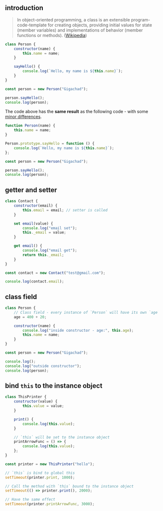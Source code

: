 ## introduction

> In object-oriented programming, a class is an extensible program-code-template for creating objects, providing initial values for state (member variables) and implementations of behavior (member functions or methods). ([Wikipedia](<https://en.wikipedia.org/wiki/Class_(computer_programming)>))

```javascript
class Person {
	constructor(name) {
		this.name = name;
	}

	sayHello() {
		console.log(`Hello, my name is ${this.name}`);
	}
}

const person = new Person("Gigachad");

person.sayHello();
console.log(person);
```

The code above has the **same result** as the following code - with some [minor differences](https://javascript.info/class#not-just-a-syntactic-sugar).

```javascript
function Person(name) {
	this.name = name;
}

Person.prototype.sayHello = function () {
	console.log(`Hello, my name is ${this.name}`);
};

const person = new Person("Gigachad");

person.sayHello();
console.log(person);
```

## getter and setter

```javascript
class Contact {
	constructor(email) {
		this.email = email; // setter is called
	}

	set email(value) {
		console.log("email set");
		this._email = value;
	}

	get email() {
		console.log("email get");
		return this._email;
	}
}

const contact = new Contact("test@gmail.com");

console.log(contact.email);
```

## class field

```javascript
class Person {
	// Class field - every instance of `Person` will have its own `age` property
	age = 400 + 20;

	constructor(name) {
		console.log("inside constructor - age:", this.age);
		this.name = name;
	}
}

const person = new Person("Gigachad");

console.log();
console.log("outside constructor");
console.log(person);
```

## bind `this` to the instance object

```javascript
class ThisPrinter {
	constructor(value) {
		this.value = value;
	}

	print() {
		console.log(this.value);
	}

	// `this` will be set to the instance object
	printArrowFunc = () => {
		console.log(this.value);
	};
}

const printer = new ThisPrinter("hello");

// `this` is bind to global this
setTimeout(printer.print, 1000);

// Call the method with `this` bound to the instance object
setTimeout(() => printer.print(), 2000);

// Have the same effect
setTimeout(printer.printArrowFunc, 3000);
```
